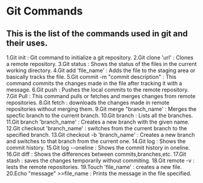 # Git Commands 
## This is the list of the commands used in git and their uses.
 1.Git init : Git command to initialize a git repository.
 2.Git clone 'url' : Clones a remote repository.
 3.Git status : Shows the status of the files in the current working directory.
 4.Git add 'file_name' :  Adds the file to the staging area or basically tracks the file.
 5.Git commit -m "commit description" : This command commits the changes made in the file after tracking it with a message.
 6.Git push : Pushes the local commits to the remote repository.
 7.Git Pull : This command pulls or fetches and merges changes from remote repositories.
 8.Git fetch : downloads the changes made in remote repositories without merging them.
 9.Git merge "branch_name' : Merges the specfic branch to the current branch.
 10.Git branch : Lists all the branches.
 11.Git branch 'branch_name' : Creates a new branch with the given name.
 12.Git checkout 'branch_name' : switches from the current branch to the specified branch.
 13.Git checkout -b 'branch_name' : Creates a new branch and switches to that branch from the current one.
 14.Git log : Shows the commit history.
 15.Git log --oneline : Shows the commit history in oneline. 
 16.Git diff : Shows the differences between commits,branches,etc.
 17.Git stash : saves the changes temporarily without commiting.
 18.Git remote -v : lests the remote repositories.
 19.Touch 'file_name' : creates a new file.
 20.Echo "message" >>file_name : Prints the message in the file specified.
 